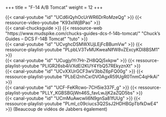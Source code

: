 +++
title = "F-14 A/B Tomcat"
weight = 12
+++

<div class="contenu"> <!-- le hangar de Sklang //-->
{{< canal-youtube "id" "UCd6iQyhOcUrWR6DrRoMzeQg" >}}
{{< ressource-video-youtube "K93xlWjBPao" >}}
</div>

<div class="contenu"> <!-- Chuck's guide //-->
{{< canal-chucksguide >}}
{{< ressource-web "https://www.mudspike.com/chucks-guides-dcs-f-14b-tomcat/" "Chuck’s Guides – DCS F-14B Tomcat" "tuto" >}}
</div>

<div class="contenu"> <!-- Olivier Gaming //-->
{{< canal-youtube "id" "UCvghcDSMWXUjLEjFcBBumVw" >}}
{{< ressource-playlist-youtube "PLpbLV3TvMUKweaNlfW8vZExcyKDl8BSM1" >}}
</div>

<div class="contenu"> <!-- Groupement de Chasse 22 //-->
{{< canal-youtube "id" "UCugjylYr7Hr-ZH8QQj5xkpw" >}}
{{< ressource-playlist-youtube "PLIGR26sb4iVXdEl2KUY4YbQ57REkyznXt" >}}
</div>

<div class="contenu"> <!-- Jabbers //-->
{{< canal-youtube "id" "UCvXXUrGCF3wV3bbZ6pFQ00g" >}}
{{< ressource-playlist-youtube "PLbEi2nhCxrDVOAgxR59UgR0TnmC4qHkAi" >}}
</div>

<div class="contenu"> <!-- Deephack //-->
{{< canal-youtube "id" "UCF-FeKRcwo-7CH5ie337F_g" >}}
{{< ressource-playlist-youtube "PLLY_KGBSBGjWn46S_favLwJjK2aZQD5bs" >}}
</div>

<div class="contenu"> <!-- RedKite //-->
{{< canal-youtube "id" "UCmMuAwcwIi6N9gnSa81fUUg" >}}
{{< ressource-playlist-youtube "PLml_c09ciucs3Q2SsJ2HDHBGpTbfkDwE4" >}} (Beaucoup de vidéos de Jabbers également)
</div>

